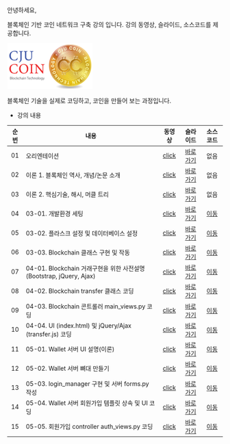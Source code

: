 안녕하세요,

블록체인 기반 코인 네트워크 구축 강의 입니다.
강의 동영상, 슬라이드, 소스코드를 제공합니다.

<img src="./imgs/cju_coin.png" width="200">


블록체인 기술을 실제로 코딩하고, 코인을 만들어 보는 과정입니다.

- 강의 내용

|순번|내용|동영상|슬라이드|소스코드|
|:---:|---|:---:|:---:|:---:|
|01|오리엔테이션|[click](https://youtu.be/Nqmxvvz9GHk)|[바로가기](./lec_01_orientation/꼰대강의_블록체인_01_Orientation.pdf)|없음|
|02|이론 1. 블록체인 역사, 개념/논문 소개|[click](https://youtu.be/0mS6tG1c14g)|[바로가기](./lec_02_theory/꼰대강의_블록체인_02_Theroy.pdf)|없음|
|03|이론 2. 핵심기술, 해시, 머클 트리|[click](https://youtu.be/tHRF8cRE05w)|[바로가기](./lec_02_theory/꼰대강의_블록체인_02_Theroy.pdf)|없음
|04|03-01. 개발환경 세팅|[click](https://youtu.be/Ucao3tWKgTQ)|[바로가기](./lec_03_blockchain_class/lecture_slides/꼰대강의_블록체인_03_01_개발환경%20세팅.pdf)|[이동](https://github.com/kafa46/cju_coin/tree/master/lec_03_blockchain_class)|
|05|03-02. 플라스크 설정 및 데이터베이스 설정|[click](https://youtu.be/QzWtqFLG9lM)|[바로가기](./lec_03_blockchain_class/lecture_slides/꼰대강의_블록체인_03_02_플라스크%20설정%20및%20데이터베이스%20생성.pdf)|[이동](https://github.com/kafa46/cju_coin/tree/master/lec_03_blockchain_class)|
|06|03-03. Blockchain 클래스 구현 및 작동|[click](https://youtu.be/EhmPnL3e5lI)|[바로가기](./lec_03_blockchain_class/lecture_slides/꼰대강의_블록체인_03_03_blockchain%20구현%20및%20작동.pdf)|[이동](https://github.com/kafa46/cju_coin/tree/master/lec_03_blockchain_class)|
|07|04-01. Blockchain 거래구현을 위한 사전설명(Bootstrap, jQuery, Ajax)|[click](https://youtu.be/4nuZ-gCU6h4)|[바로가기](./lec_04_transfer_class/lecture_slides/꼰대강의_블록체인_04_거래%20기능%20구현%20및%20작동.pdf)|[이동](https://github.com/kafa46/cju_coin/tree/master/lec_04_transfer_class)|
|08|04-02. Blockchain transfer 클래스 코딩|[click](https://youtu.be/kr5OT1lDokg)|[바로가기](./lec_04_transfer_class/lecture_slides/꼰대강의_블록체인_04_거래%20기능%20구현%20및%20작동.pdf)|[이동](https://github.com/kafa46/cju_coin/tree/master/lec_04_transfer_class)|
|09|04-03. Blockchain 콘트롤러 main_views.py 코딩|[click](https://youtu.be/tkXE9sNU1w0)|[바로가기](./lec_04_transfer_class/lecture_slides/꼰대강의_블록체인_04_거래%20기능%20구현%20및%20작동.pdf)|[이동](https://github.com/kafa46/cju_coin/tree/master/lec_04_transfer_class)|
|10|04-04. UI (index.html) 및 jQuery/Ajax (transfer.js) 코딩 |[click](https://youtu.be/CnDID0WAyks)|[바로가기](./lec_04_transfer_class/lecture_slides/꼰대강의_블록체인_04_거래%20기능%20구현%20및%20작동.pdf)|[이동](https://github.com/kafa46/cju_coin/tree/master/lec_04_transfer_class)|
|11|05-01. Wallet 서버 UI 설명(이론) |[click](https://youtu.be/lDkILeP9D_I)|[바로가기](./lec_05_wallet_UI/lecture_slides/꼰대강의_블록체인_05_지갑(wallet)%20구축.pdf)|[이동](https://github.com/kafa46/cju_coin/tree/master/lec_05_wallet_UI)|
|12|05-02. Wallet 서버 뼈대 만들기 |[click](https://youtu.be/mdKK-ZfQaoU)|[바로가기](./lec_05_wallet_UI/lecture_slides/꼰대강의_블록체인_05_지갑(wallet)%20구축.pdf)|[이동](https://github.com/kafa46/cju_coin/tree/master/lec_05_wallet_UI)|
|13|05-03. login_manager 구현 및 서버 forms.py 작성 |[click](https://youtu.be/1yl-Y-QnFmY)|[바로가기](./lec_05_wallet_UI/lecture_slides/꼰대강의_블록체인_05_지갑(wallet)%20구축.pdf)|[이동](https://github.com/kafa46/cju_coin/tree/master/lec_05_wallet_UI)|
|14|05-04. Wallet 서버 회원가입   템플릿 상속 및 UI 코딩|[click](https://youtu.be/b6xsgRC066o)|[바로가기](./lec_05_wallet_UI/lecture_slides/꼰대강의_블록체인_05_지갑(wallet)%20구축.pdf)|[이동](https://github.com/kafa46/cju_coin/tree/master/lec_05_wallet_UI)|
|15|05-05. 회원가입 controller auth_views.py 코딩|[click](https://youtu.be/ie9MrruSBuc)|[바로가기](./lec_05_wallet_UI/lecture_slides/꼰대강의_블록체인_05_지갑(wallet)%20구축.pdf)|[이동](https://github.com/kafa46/cju_coin/tree/master/lec_05_wallet_UI)|




